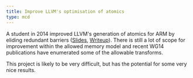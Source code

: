 ```yaml
---
title: Improve LLVM's optimisation of atomics
type: mcd
---
```


A student in 2014 improved LLVM's generation of atomics for ARM by eliding redundant barriers ([Slides](http://llvm.org/devmtg/2014-04/PDFs/Talks/Reinoud-EuroLLVM.pdf), [Writeup](http://llvm.org/devmtg/2014-04/PDFs/Talks/Reinoud-report.pdf)).
There is still a lot of scope for improvement within the allowed memory model and recent WG14 publications have enumerated some of the allowable transforms.

This project is likely to be very difficult, but has the potential for some very nice results.
